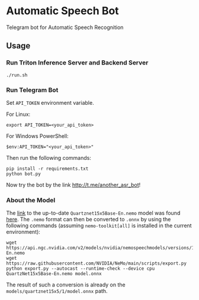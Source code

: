 # Automatic Speech Bot
Telegram bot for Automatic Speech Recognition

## Usage

### Run Triton Inference Server and Backend Server

```shell
./run.sh
```

### Run Telegram Bot

Set `API_TOKEN` environment variable.

For Linux:

```shell
export API_TOKEN=<your_api_token>
```
For Windows PowerShell:

```shell
$env:API_TOKEN="<your_api_token>"
```

Then run the following commands:

```shell
pip install -r requirements.txt
python bot.py
```

Now try the bot by the link http://t.me/another_asr_bot!

### About the Model

The [link](https://ngc.nvidia.com/catalog/models/nvidia:nemospeechmodels) to the up-to-date `Quartznet15x5Base-En.nemo` model was found [here](https://docs.nvidia.com/deeplearning/nemo/user-guide/docs/en/stable/asr/results.html#speech-recognition-languages). The `.nemo` format can then be converted to `.onnx` by using the following commands (assuming `nemo-toolkit[all]` is installed in the current environment):

```commandline
wget https://api.ngc.nvidia.com/v2/models/nvidia/nemospeechmodels/versions/1.0.0a5/files/QuartzNet15x5Base-En.nemo
wget https://raw.githubusercontent.com/NVIDIA/NeMo/main/scripts/export.py
python export.py --autocast --runtime-check --device cpu QuartzNet15x5Base-En.nemo model.onnx
```

The result of such a conversion is already on the `models/quartznet15x5/1/model.onnx` path.
